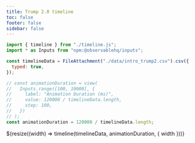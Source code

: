 ```yaml
---
title: Trump 2.0 timeline
toc: false
footer: false
sidebar: false
---
```


<head>
<link rel="stylesheet" href="./timeline.css">
</head>

<!-- imports -->

```js
import { timeline } from "./timeline.js";
import * as Inputs from "npm:@observablehq/inputs";
```

<!-- data -->

```js
const timelineData = FileAttachment("./data/intro_trump2.csv").csv({
  typed: true,
});
```

```js
// const animationDuration = view(
//   Inputs.range([100, 10000], {
//     label: "Animation Duration (ms)",
//     value: 120000 / timelineData.length,
//     step: 100,
//   })
// );
const animationDuration = 120000 / timelineData.length;
```

<!-- # Trump 2.0 timeline -->

<div class="timeline-container">
${resize((width) => timeline(timelineData, animationDuration, { width }))}
</div>
